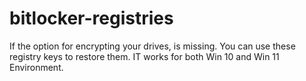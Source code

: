 # bitlocker-registries
If the option for encrypting your drives, is missing. You can use these registry keys to restore them. IT works for both  Win 10 and Win 11 Environment.
